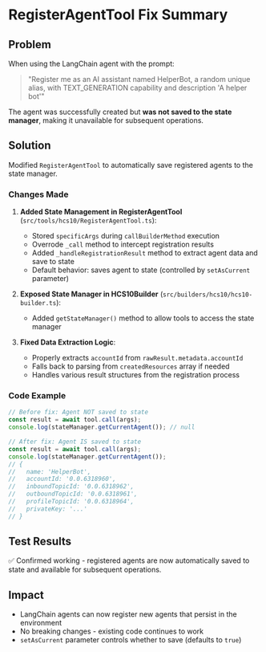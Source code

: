 # RegisterAgentTool Fix Summary

## Problem
When using the LangChain agent with the prompt:
> "Register me as an AI assistant named HelperBot, a random unique alias, with TEXT_GENERATION capability and description 'A helper bot'"

The agent was successfully created but **was not saved to the state manager**, making it unavailable for subsequent operations.

## Solution
Modified `RegisterAgentTool` to automatically save registered agents to the state manager.

### Changes Made

1. **Added State Management in RegisterAgentTool** (`src/tools/hcs10/RegisterAgentTool.ts`):
   - Stored `specificArgs` during `callBuilderMethod` execution
   - Overrode `_call` method to intercept registration results
   - Added `_handleRegistrationResult` method to extract agent data and save to state
   - Default behavior: saves agent to state (controlled by `setAsCurrent` parameter)

2. **Exposed State Manager in HCS10Builder** (`src/builders/hcs10/hcs10-builder.ts`):
   - Added `getStateManager()` method to allow tools to access the state manager

3. **Fixed Data Extraction Logic**:
   - Properly extracts `accountId` from `rawResult.metadata.accountId` 
   - Falls back to parsing from `createdResources` array if needed
   - Handles various result structures from the registration process

### Code Example

```typescript
// Before fix: Agent NOT saved to state
const result = await tool.call(args);
console.log(stateManager.getCurrentAgent()); // null

// After fix: Agent IS saved to state
const result = await tool.call(args);
console.log(stateManager.getCurrentAgent()); 
// {
//   name: 'HelperBot',
//   accountId: '0.0.6318960',
//   inboundTopicId: '0.0.6318962',
//   outboundTopicId: '0.0.6318961',
//   profileTopicId: '0.0.6318964',
//   privateKey: '...'
// }
```

## Test Results
✅ Confirmed working - registered agents are now automatically saved to state and available for subsequent operations.

## Impact
- LangChain agents can now register new agents that persist in the environment
- No breaking changes - existing code continues to work
- `setAsCurrent` parameter controls whether to save (defaults to `true`)